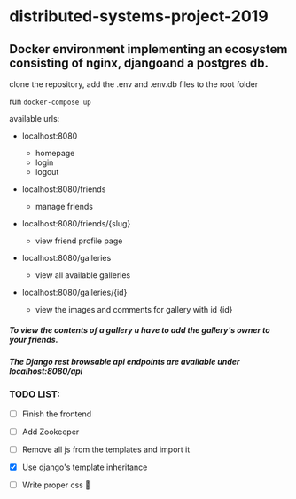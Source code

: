 # distributed-systems-project-2019

## Docker environment implementing an ecosystem consisting of nginx, djangoand a postgres db.

clone the repository,
add the .env and .env.db files to the root folder

 run `docker-compose up`

available urls:

- localhost:8080
  - homepage
  - login
  - logout

- localhost:8080/friends
  - manage friends

- localhost:8080/friends/{slug}
  - view friend profile page

- localhost:8080/galleries
  - view all available galleries

- localhost:8080/galleries/{id}
  - view the images and comments for gallery with id {id}

##### To view the contents of a gallery u have to add the gallery's owner to your friends.

##### The Django rest browsable api endpoints are available under localhost:8080/api

### TODO LIST:

- [ ] Finish the frontend

- [ ] Add Zookeeper

- [ ] Remove all js from the templates and import it

- [x] Use django's template inheritance

- [ ] Write proper css :muscle:

